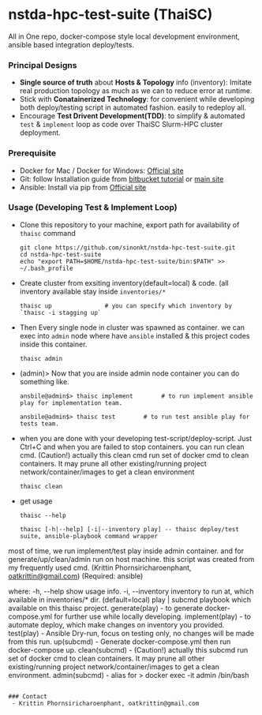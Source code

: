 # nstda-hpc-test-suite (ThaiSC)
All in One repo, docker-compose style local development environment, ansible based integration deploy/tests.
### Principal Designs
- <b>Single source of truth</b> about <b>Hosts & Topology</b> info (inventory): Imitate real production topology as much as we can
                                                                  to reduce error at runtime.
- Stick with <b>Conatainerized Technology</b>: for convenient while developing both deploy/testing script in automated fashion.
                                         easily to redeploy all.
- Encourage <b>Test Drivent Development(TDD)</b>: to simplify & automated `test` & `implement` loop as code over ThaiSC 
                                           Slurm-HPC cluster deployment.

### Prerequisite
- Docker for Mac / Docker for Windows: [Official site](https://www.docker.com/products/docker-desktop)
- Git: follow Installation guide from [bitbucket tutorial](https://www.atlassian.com/git/tutorials/install-git) or [main site](https://git-scm.com/downloads)
- Ansible: Install via pip from [Official site](https://docs.ansible.com/ansible/latest/installation_guide/intro_installation.html#latest-releases-via-pip)
### Usage (Developing Test & Implement Loop)
- Clone this repository to your machine, export path for availability of `thaisc` command
  ```
  git clone https://github.com/sinonkt/nstda-hpc-test-suite.git
  cd nstda-hpc-test-suite
  echo "export PATH=$HOME/nstda-hpc-test-suite/bin:$PATH" >> ~/.bash_profile
  ```
- Create cluster from exsiting inventory(default=local) & code. (all inventory available stay inside `inventories/*` 
  ```
  thaisc up               # you can specify which inventory by `thaisc -i stagging up`
  ```
- Then Every single node in cluster was spawned as container. we can exec into `admin` node where have `ansible` installed & this project codes inside this container.
  ```
  thaisc admin
  ```
- (admin)> Now that you are inside admin node container you can do something like.
  ```
  ansbile@admin$> thaisc implement        # to run implement ansible play for implementation team.
  ```
  ```
  ansbile@admin$> thaisc test        # to run test ansible play for tests team. 
  ```
- when you are done with your developing test-script/deploy-script. Just Ctrl+C
  and when you are failed to stop containers. you can run clean cmd.
  (Caution!) actually this clean cmd run set of docker cmd to clean containers.
             It may prune all other existing/running project network/container/images
             to get a clean environment
  ```
  thaisc clean
  ```
- get usage
  ```
  thaisc --help
  ```
  ```
  thaisc [-h|--help] [-i|--inventory play] -- thaisc deploy/test suite, ansible-playbook command wrapper
most of time, we run implement/test play inside admin container. and for generate/up/clean/admin run on host machine.
this script was created from my frequently used cmd. (Krittin Phornsiricharoenphant, oatkrittin@gmail.com)
(Required: ansible)

where:
    -h, --help        show usage info.
    -i, --inventory   inventory to run at, which available in inventories/* dir. (default=local)
    play | subcmd     playbook which available on this thaisc project.
        generate(play)  - to generate docker-compose.yml for further use while locally developing.
        implement(play) - to automate deploy, which make changes on inventory you provided.
        test(play)      - Ansible Dry-run, focus on testing only, no changes will be made from this run.
        up(subcmd)      - Generate docker-compose.yml then run docker-compose up.
        clean(subcmd)   - (Caution!) actually this subcmd run set of docker cmd to clean containers.
                          It may prune all other existing/running project network/container/images
                          to get a clean environment.
        admin(subcmd)   - alias for > docker exec -it admin /bin/bash
 ```

### Contact
  - Krittin Phornsiricharoenphant, oatkrittin@gmail.com
